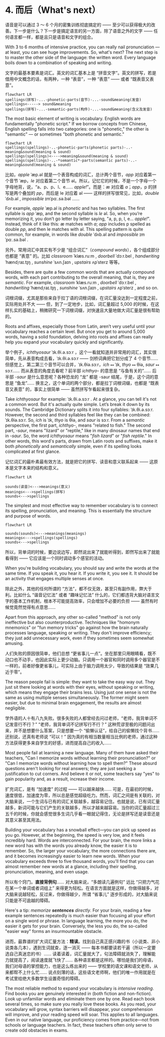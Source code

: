 # 4. 而后（What's next）

语音是可以通过 3 ～ 6 个月的密集训练彻底搞定的 —— 至少可以获得极大的改善。下一步是什么？下一步是搞定语言的另一方面，除了语音之外的文字 —— 任何语言都一样，都是且只是语音和文字的组合。

With 3 to 6 months of intensive practice, you can really nail pronunciation — at least, you can see huge improvements. So, what's next? The next step is to master the other side of the language: the written word. Every language boils down to a combination of speaking and writing.

文字的最基本要素是词汇。英文的词汇基本上是 “拼音文字”。英文的拼写，若是借用中文概念的话，有两种，一种 “表音”，一种 “表意” —— 或者 “既表音又表意”。

```mermaid
flowchart LR
spellings(拼写)-...-phonetic-parts(音节)-...-sound&meaning(发音)
spellings<-----> sound&meaning
spellings(拼写)-...-semantic-parts(构件)-...-sound&meaning(含义及发音)
```

The most basic element of writing is vocabulary. English words are fundamentally "phonetic script." If we borrow concepts from Chinese, English spelling falls into two categories: one is "phonetic," the other is "semantic" — or sometimes "both phonetic and semantic."

```mermaid
flowchart LR
spellings(spellings)-..-phonetic-parts(phonetic parts)-..-meaning&sound(meaning & sound)
spellings(spellings)<---->meaning&sound(meaning & sound)
spellings(spellings)-..-*semantic*-parts(semantic parts)-..-meaning&sound(meaning & sound)
```

比如，*apple* <span class="pho alt">ˈæp.əl</span> <span class="speak-word-inline" data-audio-us-male="/audios/us/apple-us-male.mp3" data-audio-us-female="/audios/us/apple-us-female.mp3"></span> 就是一个表音构成的词汇，总计两个音节，*app* 对应着第一个音节 <span class="pho alt">ˈæp</span>，*le* 对应着第二个音节 <span class="pho alt">əl</span>。所以，记忆它的时候，不是一个字母一个字母地背，说，“a、p、p、l、e…… *apple!*”。而是：<span class="pho alt">æ</span> 对应着 *a*；*app*，<span class="pho alt">p</span> 的拼写是两个叠加的 *pp*，而后是 <span class="pho alt">le</span> 对应着 <span class="pho alt">əl</span> —— 这样的拼写很常见，比如，*double* <span class="pho alt">ˈdʌb.əl</span> <span class="speak-word-inline" data-audio-us-male="/audios/us/double-us-male.mp3" data-audio-us-female="/audios/us/double-us-female.mp3"></span>, *impossible* <span class="pho alt">ɪmˈpɑː.sə.bəl</span> <span class="speak-word-inline" data-audio-us-male="/audios/us/impossible-us-male.mp3" data-audio-us-female="/audios/us/impossible-us-female.mp3"></span>……

For example, *apple* <span class="pho alt">ˈæp.əl</span> <span class="speak-word-inline" data-audio-us-male="/audios/us/apple-us-male.mp3" data-audio-us-female="/audios/us/apple-us-female.mp3"></span> is *phonetic* and has two syllables. The first syllable is *app* <span class="pho alt">ˈæp</span>, and the second syllable is *le* <span class="pho alt">əl</span>. So, when you’re memorizing it, you don’t go letter by letter saying, "a, p, p, l, e... *apple!*". Instead, think of it like this: <span class="pho alt">æ</span> matches with *a*; *app* includes <span class="pho alt">p</span> spelled as double *pp*, and then <span class="pho alt">le</span> matches with <span class="pho alt">əl</span>. This spelling pattern is quite common, for example, in words like *double* <span class="pho alt">ˈdʌb.əl</span> <span class="speak-word-inline" data-audio-us-male="/audios/us/double-us-male.mp3" data-audio-us-female="/audios/us/double-us-female.mp3"></span> and *impossible* <span class="pho alt">ɪmˈpɑː.sə.bəl</span> <span class="speak-word-inline" data-audio-us-male="/audios/us/impossible-us-male.mp3" data-audio-us-female="/audios/us/impossible-us-female.mp3"></span>.

另外，常用词汇中其实有不少是 “组合词汇”（*compound words*），各个组成部分也都是 “表意” 的。比如 *classroom* <span class="pho alt">ˈklæs.ruːm</span> <span class="speak-word-inline" data-audio-us-male="/audios/us/classroom-us-male.mp3" data-audio-us-female="/audios/us/classroom-us-female.mp3"></span>, *doorbell* <span class="pho alt">ˈdɔːr.bel</span> <span class="speak-word-inline" data-audio-us-male="/audios/us/doorbell-us-male.mp3" data-audio-us-female="/audios/us/doorbell-us-female.mp3"></span>, *handwriting* <span class="pho alt">ˈhændˌraɪ.t̬ɪŋ</span> <span class="speak-word-inline" data-audio-us-male="/audios/us/handwriting-us-male.mp3" data-audio-us-female="/audios/us/handwriting-us-female.mp3"></span>, *sunshine* <span class="pho alt">ˈsʌn.ʃaɪn</span> <span class="speak-word-inline" data-audio-us-male="/audios/us/sunshine-us-male.mp3" data-audio-us-female="/audios/us/sunshine-us-female.mp3"></span>, *upstairs* <span class="pho alt">ʌpˈsterz</span> <span class="speak-word-inline" data-audio-us-male="/audios/us/upstairs-us-male.mp3" data-audio-us-female="/audios/us/upstairs-us-female.mp3"></span> 等等。

Besides, there are quite a few common words that are actually compound words, with each part contributing to the overall meaning, that is, they are *semantic*. For example, *classroom* <span class="pho alt">ˈklæs.ruːm</span> <span class="speak-word-inline" data-audio-us-male="/audios/us/classroom-us-male.mp3" data-audio-us-female="/audios/us/classroom-us-female.mp3"></span>, *doorbell* <span class="pho alt">ˈdɔːr.bel</span> <span class="speak-word-inline" data-audio-us-male="/audios/us/doorbell-us-male.mp3" data-audio-us-female="/audios/us/doorbell-us-female.mp3"></span>, *handwriting* <span class="pho alt">ˈhændˌraɪ.t̬ɪŋ</span> <span class="speak-word-inline" data-audio-us-male="/audios/us/handwriting-us-male.mp3" data-audio-us-female="/audios/us/handwriting-us-female.mp3"></span>, *sunshine* <span class="pho alt">ˈsʌn.ʃaɪn</span> <span class="speak-word-inline" data-audio-us-male="/audios/us/sunshine-us-male.mp3" data-audio-us-female="/audios/us/sunshine-us-female.mp3"></span>, *upstairs* <span class="pho alt">ʌpˈsterz</span> <span class="speak-word-inline" data-audio-us-male="/audios/us/upstairs-us-male.mp3" data-audio-us-female="/audios/us/upstairs-us-female.mp3"></span>, and so on.

词根词缀，尤其是那些来自于拉丁语的词根词缀，在词汇量没达到一定程度之前，实际用处并不大 —— 但，到了一定地步，比如，词汇量超过 5,000 的时候，在这样扎实的基础上，稍微研究一下词根词缀，对快速且大量地做大词汇量是很有帮助的。

Roots and affixes, especially those from Latin, aren’t very useful until your vocabulary reaches a certain level. But once you get to around 5,000 words, having a solid foundation, delving into roots and affixes can really help you expand your vocabulary quickly and significantly.

举个例子，*ichthyosaur* <span class="pho alt">ˈɪk.θi.ə.sɔːr</span> <span class="speak-word-inline" data-audio-us-male="/audios/us/ichthyosaur-us-male.mp3" data-audio-us-female="/audios/us/ichthyosaur-us-female.mp3"></span>，这个一看就知道并非常用的词汇，其实很简单，先从表音构成去看，<span class="pho alt">ˈɪk.θi.ə.sɔːr</span> —— 剑桥词典把它划分成了 4 个音节…… 但感觉上，第二第三个音节可以合并，<span class="pho alt">ˈɪk.θiə.sɔːr</span>，*ich* ⭤ <span class="pho alt">ˈɪk</span>, *thyo* ⭤ <span class="pho alt">θiə</span>, *saur* ⭤ <span class="pho alt">sɔːr</span>…… 而从表意的角度去看呢？前半部 *ichthyo-* 的意思是 “与鱼有关的”…… 后半部 *-saur* 是什么意思呢？各种恐龙的 “龙” 都是 -saur 结尾，于是，这个词的意思是 “鱼龙”…… 换言之，这个单词的两个部分，都是拉丁词根词缀，也都是 “既表音又表意” 的，事实上很简单 —— 虽然拼写乍看起来很复杂。

Take *ichthyosaur* for example: <span class="pho alt">ˈɪk.θi.ə.sɔːr</span> <span class="speak-word-inline" data-audio-us-male="/audios/us/ichthyosaur-us-male.mp3" data-audio-us-female="/audios/us/ichthyosaur-us-female.mp3"></span>. At a glance, you can tell it's not a common word. But it's actually quite simple. Let’s break it down by its sounds. The Cambridge Dictionary splits it into four syllables: <span class="pho alt">ˈɪk.θi.ə.sɔːr</span>. However, the second and third syllables feel like they can be combined: <span class="pho alt">ˈɪk.θiə.sɔːr</span>. So, *ich* is <span class="pho alt">ˈɪk</span>, *thyo* is <span class="pho alt">θiə</span>, and *saur* is <span class="pho alt">sɔːr</span>. From a *semantic* perspective, the first part, *ichthyo-*, means "related to fish." The second part, *-saur*, means "lizard" or "reptile," like in many dinosaur names that end in *-saur*. So, the word *ichthyosaur* means "*fish lizard*" or "*fish reptile*." In other words, this word's parts, drawn from Latin roots and suffixes, make it both *phonetically* and *semantically* simple, even if its spelling looks complicated at first glance.

记忆词汇的最朴素最有效方法，就是把它的拼写、读音和意义联系起来 —— 这原本是文字本来的结构和意义。

```mermaid
flowchart LR

sounds(读音)<--->meanings(意义)
meanings<--->spellings(拼写)
sounds<--->spellings
```

The simplest and most effective way to remember vocabulary is to connect its spelling, pronunciation, and meaning. This is essentially the structure and purpose of words.

```mermaid
flowchart LR

sounds(sounds)<--->meanings(meanings)
meanings<--->spellings(spellings)
sounds<--->spellings
```

所以，背单词的时候，要边说边写，即然说出来了就能听得到，即然写出来了就能看得到 —— 它应该是一个同时调动多个感官的活动。

When you're building vocabulary, you should say and write the words at the same time. If you speak it, you hear it. If you write it, you see it. It should be an activity that engages multiple senses at once.

除此之外，其他的任何所谓的 “方法”，都不仅无效，甚至只有副作用，弊大于利。比如什么 “谐音记忆法” 或者 “趣味记忆法” 什么的，它们都违背大脑对语言文字的基本工作机制，根本不可能提高效率，只会增加不必要的负担 —— 虽然有时候觉竟然觉得有点意思……

Apart from this approach, any other so-called "method" is not only ineffective but also counterproductive. Techniques like "homonym mnemonics" or "fun memory tricks" go against how the brain naturally processes language, speaking or writing. They don't improve efficiency; they just add unnecessary work, even if they sometimes seem somewhat amusing.

人们失败的原因很简单，他们总想 “更省事儿一点”。坐在那里只用眼睛看，既不动口也不动手，也因此实际上更少动脑。只调用一个器官和同时调用多个器官是不一样的，前者好像更省事儿，可实际上由于脑力调用太少，导致的结果是 “效果几近于零”。

The reason people fail is simple: they want to take the easy way out. They just sit there looking at words with their eyes, without speaking or writing, which means they engage their brains less. Using just one sense is not the same as using multiple senses simultaneously. The former might seem easier, but due to minimal brain engagement, the results are almost negligible.

学外语的人十有八九失败。很多失败的人都曾经去问过老师，“老师，我背单词不记发音行不行？” “老师，我背单词不记拼写行不行？” 这种荒谬至极的问题问出来，并不是想要什么答案，只是想要一个 “偷懒认证”，给自己的偷懒找个背书…… 还别说，还真有老师说 “可以！” 因为真的有相当数量相当比例的老师，通过这种方法获得更多来自学生的好感，进而提高自己的收入……

Most people fail at learning a new language. Many of them have asked their teachers, "Can I memorize words without learning their pronunciation?" or "Can I memorize words without learning how to spell them?" These absurd questions aren't looking for real answers; they are just seeking a justification to cut corners. And believe it or not, some teachers say "yes" to gain popularity and, as a result, increase their income.

扩充词汇，是有 “加速度” 的过程 —— 可以越来越快…… 可是，在最初的时候，速度很低，加速度为零，所以总是感觉超级吃力。然而，词汇之间是有关联的，对大脑来说，一个生词与已有的词汇关联越多，越容易记住。也就是说，已有词汇量越多，新词可能与它们产生的关联越多，所以才越来越容易。当你的词汇量超过三五千的时候，你就会感觉很多生词几乎看一眼就记得住，无论是拼写还是读音还是其意义甚至其用法。

Building your vocabulary has a snowball effect—you can pick up speed as you go. However, at the beginning, the speed is very low, and it feels incredibly hard. Words are interconnected. For your brain, the more links a new word has with the words you already know, the easier it is to remember. So, the larger your vocabulary, the more connections there are, and it becomes increasingly easier to learn new words. When your vocabulary exceeds three to five thousand words, you'll find that you can almost remember new words at a glance, including their spelling, pronunciation, meaning, and even usage.

所以有个窍门。**直接背例句**…… 对大脑来说，“多朗读几遍例句” 远比 “只把力气花在某一个单词或者词组上” 来得更为轻松。在语言方面就是这样，你做得越多，对大脑来说越轻松，反过来，你做得越少，所谓 “省事儿” 逐步形成的，对大脑来说只能是不可逾越的障碍。

Here's a tip: *memorize **sentences** directly*. For your brain, reading a few example sentences repeatedly is much easier than focusing all your effort on a single word or phrase. In language learning, the more you do, the easier it gets for your brain. Conversely, the less you do, the so-called "easier way" forms an insurmountable obstacle.

进而，最靠谱的扩大词汇量方法：**精读**。找到自己真正感兴趣的书（小说类、非小说类各几本），遇到生词就查，逐一消灭 —— 每本书都要读若干遍（所以一定要选自己真迷恋的书）…… 读着读着，词汇量就大了，句法障碍就消失了，理解能力就提高了，阅读速度就飞快了…… 各种语言都是这样的。哪怕是我们的母语，我们对母语的掌控能力，也是这么练出来的 —— 学校里的语文课和语文老师，从来都帮不上什么忙…… 说点刻薄的话，这些语文老师啊，他们的唯一作用就是在考试里给绝大多数学生设置奇怪的障碍。

The most reliable method to expand your vocabulary is *intensive reading*. Find books you are genuinely interested in (both fiction and non-fiction). Look up unfamiliar words and eliminate them one by one. Read each book several times, so make sure you really love these books. As you read, your vocabulary will grow, syntax barriers will disappear, your comprehension will improve, and your reading speed will soar. This applies to all languages. Even in our native language, our proficiency comes from practice—not from schools or language teachers. In fact, these teachers often only serve to create odd obstacles in exams.
